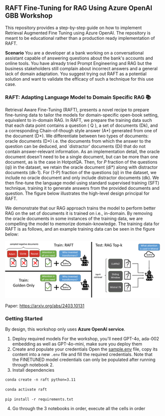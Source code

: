 ## RAFT Fine-Tuning for RAG Using Azure OpenAI GBB Workshop

This repository provides a step-by-step guide on how to implement Retrieval Augmented Fine Tuning using Azure OpenAI. The repository is meant to be educational rather than a production ready implementation of RAFT. 

**Scenario** You are a developer at a bank working on a conversational assistant capable of answering questions about the bank's accounts and online tools. You have already tried Prompt Engineering and RAG but the business stakeholders still complain about incorrect answers and a general lack of domain adaptation. You suggest trying out RAFT as a potential solution and want to validate the efficacy of such a technique for this use case.

###  RAFT: Adapting Language Model to Domain Specific RAG 📚
Retrieval Aware Fine-Tuning (RAFT), presents a novel recipe to prepare fine-tuning data to tailor the models for domain-specific open-book setting, equivalent to in-domain RAG. In RAFT, we prepare the training data such that each data point contains a question ( Q ), a set of documents (Dk), and a corresponding Chain-of-though style answer (A*) generated from one of the document (D*). We differentiate between two types of documents: oracle documents (D*) i.e. the documents from which the answer to the question can be deduced, and `distractor' documents (Di) that do not contain answer-relevant information. As an implementation detail, the oracle document doesn't need to be a single document, but can be more than one document, as is the case in HotpotQA. Then, for $P$ fraction of the questions (qi) in the dataset, we retain the oracle document (di*) along with distractor documents (dk-1). For (1-P) fraction of the questions (qi) in the dataset, we include no oracle document and only include distractor documents (dk). We then fine-tune the language model using standard supervised training (SFT) technique, training it to generate answers from the provided documents and question. The figure below illustrates the high-level design principal for RAFT.

We demonstrate that our RAG approach trains the model to perform better RAG on the set of documents it is trained on i.e., in-domain. By removing the oracle documents in some instances of the training data, we are compelling the model to memorize domain-knowledge. The training data for RAFT is as follows, and an example training data can be seen in the figure below:

![alt text](static/raft.png)

Paper: https://arxiv.org/abs/2403.10131

### Getting Started

By design, this workshop only uses **Azure OpenAI service**. 

1. Deploy required models
For the workshop, you'll need GPT-4o, ada-002 embedding as well as GPT-4o-mini, make sure you deploy them
2. Create and populate your credentials
Open the [sample.env](./sample.env) file, copy its content into a new `.env` file and fill the required credentials. Note that the FINETUNED model credentials can only be populated after running through notebook 2.
3. Install dependencies
```shell
conda create -n raft python=3.11

conda activate raft

pip install -r requirements.txt
```
4. Go through the 3 notebooks in order, execute all the cells in order 



